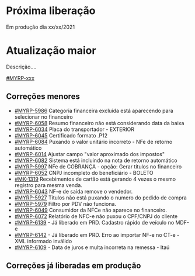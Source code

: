# Próxima liberação
Em produção dia xx/xx/2021

# Atualização maior
Descrição....

[#MYRP-xxx](https://devmyrp.atlassian.net/browse/MYRP-xxxx)

## Correções menores
* [#MYRP-5986](https://devmyrp.atlassian.net/browse/MYRP-5986) Categoria financeira excluída está aparecendo para selecionar no financeiro
* [#MYRP-6058](https://devmyrp.atlassian.net/browse/MYRP-6058) Resumo financeiro não está considerando data da baixa
* [#MYRP-6034](https://devmyrp.atlassian.net/browse/MYRP-6034) Placa do transportador - EXTERIOR
* [#MYRP-6045](https://devmyrp.atlassian.net/browse/MYRP-6045) Certificado formato .P12
* [#MYRP-6084](https://devmyrp.atlassian.net/browse/MYRP-6084) Puxando o valor unitário incorreto - NFe de retorno automático
* [#MYRP-6014](https://devmyrp.atlassian.net/browse/MYRP-6014) Ajustar campo "valor aproximado dos impostos"
* [#MYRP-6082](https://devmyrp.atlassian.net/browse/MYRP-6082) Sistema está incluindo <pMVAST> na nota de retorno automático
* [#MYRP-5997](https://devmyrp.atlassian.net/browse/MYRP-5997) NFe de COBRANÇA - opção: Gerar títulos no financeiro
* [#MYRP-6052](https://devmyrp.atlassian.net/browse/MYRP-6052) CNPJ incompleto do beneficiário - BOLETO
* [#MK-1319](https://devmyrp.atlassian.net/browse/MK-1319) Recebimentos de cartão está gerando 4 vezes o mesmo registro para mesma venda.
* [#MYRP-6043](https://devmyrp.atlassian.net/browse/MYRP-6043) NF-e de saída remove o vendedor.
* [#MYRP-5927](https://devmyrp.atlassian.net/browse/MYRP-5927) Títulos não está puxando o numero do pedido de compra
* [#MYRP-5979](https://devmyrp.atlassian.net/browse/MYRP-5979) Filtro por PDV não funciona. 
* [#MYRP-6049](https://devmyrp.atlassian.net/browse/MYRP-6049) Consumidor da NFCe não aparece no financeiro.
* [#MYRP-6072](https://devmyrp.atlassian.net/browse/MYRP-6072) Relatório de NFC-e não puxou o CPF/CNPJ do cliente
* [#MYRP-6139](https://devmyrp.atlassian.net/browse/MYRP-6139) - Já liberado em PRD. Cadastro rápido de veículo no MDF-e
* [#MYRP-6142](https://devmyrp.atlassian.net/browse/MYRP-6139) - Já liberado em PRD. Erro ao importar NF-e no CT-e - XML informado inválido
* [#MYRP-6109](https://devmyrp.atlassian.net/browse/MYRP-6109) - Data de juros e multa incorreta na remessa - Itaú

## Correções já liberadas em produção
